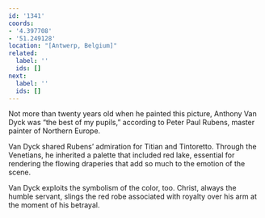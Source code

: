 ```yaml
---
id: '1341'
coords:
- '4.397708'
- '51.249128'
location: "[Antwerp, Belgium]"
related:
  label: ''
  ids: []
next:
  label: ''
  ids: []
---
```


Not more than twenty years old when he painted this picture, Anthony Van Dyck was “the best of my pupils,” according to Peter Paul Rubens, master painter of Northern Europe.

Van Dyck shared Rubens’ admiration for Titian and Tintoretto. Through the Venetians, he inherited a palette that included red lake, essential for rendering the flowing draperies that add so much to the emotion of the scene.

Van Dyck exploits the symbolism of the color, too. Christ, always the humble servant, slings the red robe associated with royalty over his arm at the moment of his betrayal.
